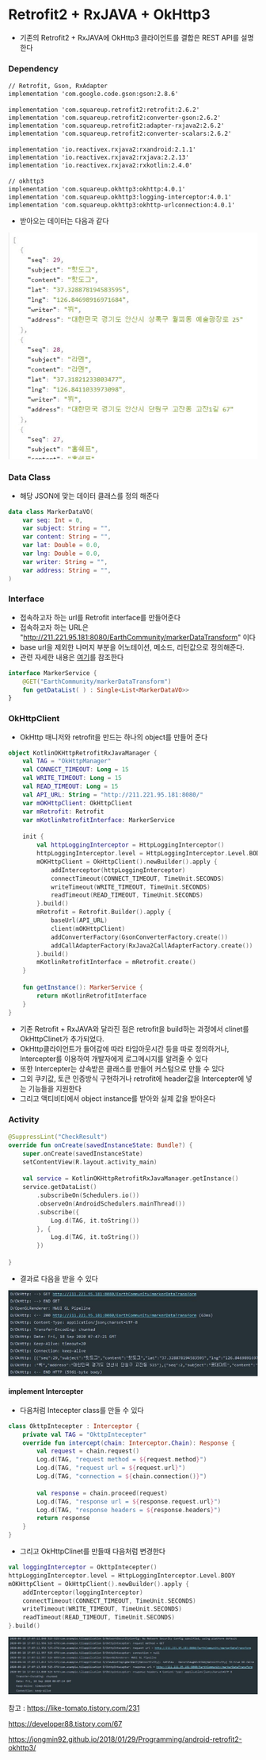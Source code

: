 # Retrofit2 + RxJAVA + OkHttp3
- 기존의 Retrofit2 + RxJAVA에 OkHttp3 클라이언트를 결합은 REST API를 설명한다

### Dependency
```
// Retrofit, Gson, RxAdapter
implementation 'com.google.code.gson:gson:2.8.6'

implementation 'com.squareup.retrofit2:retrofit:2.6.2'
implementation 'com.squareup.retrofit2:converter-gson:2.6.2'
implementation 'com.squareup.retrofit2:adapter-rxjava2:2.6.2'
implementation 'com.squareup.retrofit2:converter-scalars:2.6.2'

implementation 'io.reactivex.rxjava2:rxandroid:2.1.1'
implementation 'io.reactivex.rxjava2:rxjava:2.2.13'
implementation 'io.reactivex.rxjava2:rxkotlin:2.4.0'

// okhttp3
implementation 'com.squareup.okhttp3:okhttp:4.0.1'
implementation 'com.squareup.okhttp3:logging-interceptor:4.0.1'
implementation 'com.squareup.okhttp3:okhttp-urlconnection:4.0.1'
```

- 받아오는 데이터는 다음과 같다

![OkttpJson](image/OkttpJson.JPG)

### Data Class

- 해당 JSON에 맞는 데이터 클래스를 정의 해준다

```kotlin
data class MarkerDataVO(
    var seq: Int = 0,
    var subject: String = "",
    var content: String = "",
    var lat: Double = 0.0,
    var lng: Double = 0.0,
    var writer: String = "",
    var address: String = "",
)
```

### Interface

- 접속하고자 하는 url를 Retrofit interface를 만들어준다
- 접속하고자 하는 URL은 "http://211.221.95.181:8080/EarthCommunity/markerDataTransform" 이다
- base url을 제외한 나머지 부분을 어노테이션, 메소드, 리턴값으로 정의해준다.
- 관련 자세한 내용은 [여기](https://github.com/vvvvvoin/TIL/blob/master/android/kotlin/Retrofit.md)를 참조한다
```kotlin
interface MarkerService {
    @GET("EarthCommunity/markerDataTransform")
    fun getDataList( ) : Single<List<MarkerDataVO>>
}
```

### OkHttpClient

- OkHttp 매니저와 retrofit을 만드는 하나의 object를 만들어 준다

```kotlin
object KotlinOKHttpRetrofitRxJavaManager {
    val TAG = "OkHttpManager"
    val CONNECT_TIMEOUT: Long = 15
    val WRITE_TIMEOUT: Long = 15
    val READ_TIMEOUT: Long = 15
    val API_URL: String = "http://211.221.95.181:8080/"
    var mOKHttpClient: OkHttpClient
    var mRetrofit: Retrofit
    var mKotlinRetrofitInterface: MarkerService

    init {
        val httpLoggingInterceptor = HttpLoggingInterceptor()
        httpLoggingInterceptor.level = HttpLoggingInterceptor.Level.BODY
        mOKHttpClient = OkHttpClient().newBuilder().apply {
            addInterceptor(httpLoggingInterceptor)
            connectTimeout(CONNECT_TIMEOUT, TimeUnit.SECONDS)
            writeTimeout(WRITE_TIMEOUT, TimeUnit.SECONDS)
            readTimeout(READ_TIMEOUT, TimeUnit.SECONDS)
        }.build()
        mRetrofit = Retrofit.Builder().apply {
            baseUrl(API_URL)
            client(mOKHttpClient)
            addConverterFactory(GsonConverterFactory.create())
            addCallAdapterFactory(RxJava2CallAdapterFactory.create())
        }.build()
        mKotlinRetrofitInterface = mRetrofit.create()
    }

    fun getInstance(): MarkerService {
        return mKotlinRetrofitInterface
    }
}
```
- 기존 Retrofit + RxJAVA와 달라진 점은 retrofit을 build하는 과정에서 clinet를 OkHttpClinet가 추가되었다.
- OkHttp클라이언트가 들어감에 따라 타임아웃시간 등을 따로 정의하거나, Intercepter를 이용하여 개발자에게 로그메시지를 알려줄 수 있다
- 또한 Intercepter는 상속받은 클래스를 만들어 커스텀으로 만들 수 있다
- 그외 쿠키값, 토큰 인증방식 구현하거나 retrofit에 header값을 Intercepter에 넣는 기능들을 지원한다
- 그리고 액티비티에서 object instance를 받아와 실제 값을 받아온다

### Activity

```kotlin
@SuppressLint("CheckResult")                                     
override fun onCreate(savedInstanceState: Bundle?) {             
    super.onCreate(savedInstanceState)                           
    setContentView(R.layout.activity_main)                       
                                                                 
    val service = KotlinOKHttpRetrofitRxJavaManager.getInstance()
    service.getDataList()                                        
        .subscribeOn(Schedulers.io())                            
        .observeOn(AndroidSchedulers.mainThread())               
        .subscribe({                                              
            Log.d(TAG, it.toString())                            
        }, {                                                      
            Log.d(TAG, it.toString())                            
        })                                                       

}                                                                
```

- 결과로 다음을 받을 수 있다

![log2](image/OkHttpLog01.JPG)

#### implement Intercepter

- 다음처럼 Intecepter class를 만들 수 있다

```kotlin
class OkttpIntecepter : Interceptor {
    private val TAG = "OkttpIntecepter"
    override fun intercept(chain: Interceptor.Chain): Response {
        val request = chain.request()
        Log.d(TAG, "request method = ${request.method}")
        Log.d(TAG, "request url = ${request.url}")
        Log.d(TAG, "connection = ${chain.connection()}")

        val response = chain.proceed(request)
        Log.d(TAG, "response url = ${response.request.url}")
        Log.d(TAG, "response headers = ${response.headers}")
        return response
    }
}
```

- 그리고 OkHttpClinet를 만들때 다음처럼 변경한다

```kotlin
val loggingInterceptor = OkttpIntecepter()
httpLoggingInterceptor.level = HttpLoggingInterceptor.Level.BODY
mOKHttpClient = OkHttpClient().newBuilder().apply {
	addInterceptor(loggingInterceptor)
	connectTimeout(CONNECT_TIMEOUT, TimeUnit.SECONDS)
	writeTimeout(WRITE_TIMEOUT, TimeUnit.SECONDS)
	readTimeout(READ_TIMEOUT, TimeUnit.SECONDS)
}.build()
```

![log2](image/OkHttpLog02.JPG)



참고 : https://like-tomato.tistory.com/231

https://developer88.tistory.com/67

https://jongmin92.github.io/2018/01/29/Programming/android-retrofit2-okhttp3/


